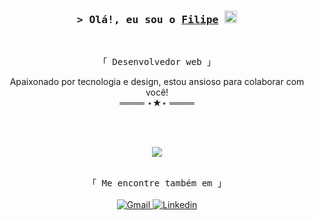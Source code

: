 <h3 align="center">
        <samp>&gt; Olá!, eu sou o
                <b><a target="_blank" href="https://portfolio-bay-eta-90.vercel.app/">Filipe</a> <img src="https://user-images.githubusercontent.com/42378118/110234147-e3259600-7f4e-11eb-95be-0c4047144dea.gif" width="20"></b>
        </samp>
</h3>
<br>

<p align="center">
        <!-- Organisation  -->
      <samp>
          「 Desenvolvedor web 」
      </samp>
  
  <samp>
    <p align="center">
      Apaixonado por tecnologia e design, estou ansioso para colaborar com você!
      <br>  
      ════ ⋆★⋆ ════  
    </p>
</samp>
  
  <br>
  <br>
  <p align="center">
   <img align='center' src="https://github-readme-stats.vercel.app/api/top-langs/?username=numenorr&layout=compact&theme=dracula">
  
  <br>
  <br>
  
  <p align="center">
        <!-- Organisation  -->
      <samp>
          「 Me encontre também em 」
      </samp>
           <br>
  <br>
     <a href="mailto:filipecr2009@gmail.com" target="_blank"><img alt="Gmail"
                src="https://img.shields.io/badge/-Gmail-EA4335?style=flat-square&logo=Gmail&logoColor=white">
     </a>
     <a href="https://www.linkedin.com/in/filipe-cardoso-rodrigues-037b5a23b/" target="_blank"><img alt="Linkedin"
                src="https://img.shields.io/badge/-Linkedin-0A66C2?style=flat-square&logo=Linkedin&logoColor=white">
     </a>
